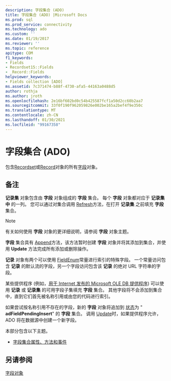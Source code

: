 ```yaml
---
description: 字段集合 (ADO)
title: 字段集合 (ADO) |Microsoft Docs
ms.prod: sql
ms.prod_service: connectivity
ms.technology: ado
ms.custom: ''
ms.date: 01/19/2017
ms.reviewer: ''
ms.topic: reference
apitype: COM
f1_keywords:
- Fields
- Recordset15::Fields
- _Record::Fields
helpviewer_keywords:
- Fields collection [ADO]
ms.assetid: 7c371474-b88f-4730-afa5-44163a0488d5
author: rothja
ms.author: jroth
ms.openlocfilehash: 2e16bf602bd0c54b425587fcf1a50d2cc60b2aa7
ms.sourcegitcommit: 33f0f190f962059826e002be165a2bef4f9e350c
ms.translationtype: MT
ms.contentlocale: zh-CN
ms.lasthandoff: 01/30/2021
ms.locfileid: "99167358"
---
```

# <a name="fields-collection-ado"></a>字段集合 (ADO)
包含[Recordset](./recordset-object-ado.md)或[Record](./record-object-ado.md)对象的所有[字段](./field-object.md)对象。  
  
## <a name="remarks"></a>备注  
 **记录集** 对象包含由 **字段** 对象组成的 **字段** 集合。 每个 **字段** 对象都对应于 **记录集中** 的一列。 您可以通过对集合调用 [Refresh](./refresh-method-ado.md)方法，在打开 **记录集** 之前填充 **字段** 集合。  
  
> [!NOTE]
>  有关如何使用 **字段** 对象的更详细说明，请参阅 **字段** 对象主题。  
  
 **字段** 集合具有 [Append](./append-method-ado.md)方法，该方法暂时创建 **字段** 对象并将其添加到集合，并使用 **Update** 方法完成所有添加或删除操作。  
  
 **记录** 对象有两个可以使用 [FieldEnum](./fieldenum.md)常量进行索引的特殊字段。 一个常量访问包含 **记录** 的默认流的字段，另一个字段访问包含该 **记录** 的绝对 URL 字符串的字段。  
  
 某些提供程序 (例如，[用于 Internet 发布的 Microsoft OLE DB 提供程序](../../guide/appendixes/microsoft-ole-db-provider-for-internet-publishing.md)) 可以使用 **记录** 或 **记录集** 的可用字段子集填充 **字段** 集合。 其他字段将不会添加到集合中，直到它们首先被名称引用或由您的代码进行索引。  
  
 如果尝试按名称引用不存在的字段，新的 **字段** 对象将追加到 [状态](./status-property-ado-field.md)为 " **adFieldPendingInsert**" 的 **字段** 集合。 调用 [Update](./update-method.md)时，如果提供程序允许，ADO 将在数据源中创建一个新字段。  
  
 本部分包含以下主题。  
  
-   [字段集合属性、方法和事件](./fields-collection-properties-methods-and-events.md)  
  
## <a name="see-also"></a>另请参阅  
 [字段对象](./field-object.md)